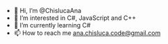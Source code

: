 - 👋 Hi, I’m @ChislucaAna
- 👀 I’m interested in C#, JavaScript and C++
- 🌱 I’m currently learning C#
- 📫 How to reach me ana.chisluca.code@gmail.com
